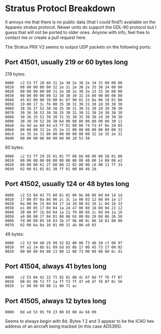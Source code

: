 # Stratus Protocl Breakdown
It annoys me that there is no public data (that I could find?) available on the Appareo stratus protocol. Newer units do support the GDL-90 protocol but I guess that will not be ported to older ones. Anyone with info, feel free to contact me or create a pull request here. 

The Stratus PRX V2 seems to output UDP packets on the following ports:
## Port 41501, usually 219 or 60 bytes long
219 bytes:
```
0000   c2 53 ff 10 d4 31 2e 30 2e 30 2e 34 31 00 00 00
0010   00 00 00 00 00 32 2e 31 2e 30 2e 35 30 34 00 00
0020   00 00 00 00 00 31 2e 30 2e 30 2e 33 35 36 00 00
0030   00 00 00 00 00 32 30 30 30 32 34 00 00 00 00 00
0040   45 03 00 00 39 00 0c 07 90 01 25 0a 06 18 01 00
0050   19 00 17 3c f6 00 35 30 31 30 31 30 2d 30 30 30
0060   30 36 37 52 30 30 35 30 31 30 31 30 2d 30 30 30
0070   30 36 36 52 30 38 35 30 31 30 31 30 2d 30 30 30
0080   30 36 35 52 30 30 31 35 30 35 30 30 2d 30 30 30
0090   30 30 34 52 30 30 64 00 00 00 00 00 00 00 30 11
00a0   da 4d ae 69 44 e3 7f 01 00 00 74 fd 4f 0e 20 05
00b0   00 00 08 32 2e 35 2e 31 00 00 00 00 00 00 00 32
00c0   2e 35 2e 31 00 00 00 00 00 00 00 32 2e 35 2e 31
00d0   00 00 00 00 00 00 00 00 20 53 50
```
60 bytes:
```
0000   c2 53 ff 29 35 01 01 ff 00 bb 08 00 00 58 01 00
0010   00 00 00 00 00 00 00 00 00 00 40 00 14 00 00 e2
0020   00 00 00 61 2f 00 00 23 02 00 00 c6 00 11 7f 33
0030   02 00 01 01 01 38 ff 01 00 00 49 20
```


## Port 41502, usually 124 or 48 bytes long
```
0000   c2 53 04 41 75 60 61 02 00 0e 08 08 0d 04 14 1d
0010   17 00 07 0a 0d 06 2c 3c 1a 00 03 12 0d 04 1e 17
0020   8a 00 0e 15 0d 04 17 14 3d 00 02 16 1c 04 1b 33
0030   e1 00 05 17 0d 04 1a 24 47 00 0d 18 0d 04 22 12
0040   30 00 0f 1b 0d 04 1a 21 f0 00 04 1c 0d 04 1a 16
0050   a9 00 00 1f 04 01 00 08 b5 00 0b 20 0d 06 26 50
0060   fd 00 09 85 10 03 1b 2f 9b 00 0c 86 10 01 00 08
0070   02 00 0a 8a 10 01 00 31 ab 00 a9 83
```
48 bytes:
```
0000   c2 53 04 40 29 99 32 02 00 00 73 d6 10 cf 08 97
0010   9f a2 14 8b 61 09 bd b5 0b 17 00 45 73 17 00 02
0020   00 00 00 04 00 13 00 13 00 73 00 00 00 00 6c d1
```

## Port 41504, always 41 bytes long
```
0000   c2 53 04 42 22 71 92 01 00 dc 67 8d ff fb ff 07
0010   00 01 00 f2 ff 1a ff f3 ff 47 e0 d7 f6 87 0c 56
0020   1c 00 00 09 00 11 00 71 ac
```
## Port 41505, always 12 bytes long
```
0000   8d ad 53 95 f8 23 00 03 00 4a b8 00
```
Seems to always begin with 8d. Bytes 1 2 and 3 appear to be the ICAO hex address of an aircraft being tracked (in this case AD5395). 
